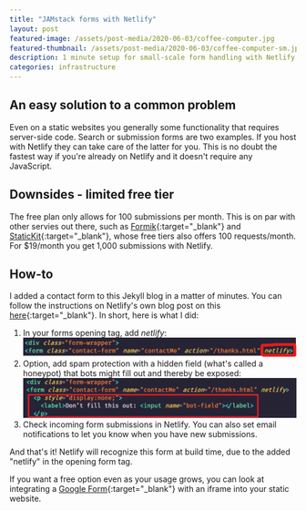 ```yaml
---
title: "JAMstack forms with Netlify"
layout: post
featured-image: /assets/post-media/2020-06-03/coffee-computer.jpg
featured-thumbnail: /assets/post-media/2020-06-03/coffee-computer-sm.jpg
description: 1 minute setup for small-scale form handling with Netlify
categories: infrastructure
---
```


## An easy solution to a common problem

Even on a static websites you generally some functionality that requires server-side code. Search or submission forms are two examples. If you host with Netlify they can take care of the latter for you. This is no doubt the fastest way if you're already on Netlify and it doesn't require any JavaScript.

## Downsides - limited free tier

The free plan only allows for 100 submissions per month. This is on par with other servies out there, such as [Formik](https://formik.com/pricing){:target="\_blank"} and [StaticKit](https://statickit.com/){:target="\_blank"}, whose free tiers also offers 100 requests/month. For \$19/month you get 1,000 submissions with Netlify.

## How-to

I added a contact form to this Jekyll blog in a matter of minutes. You can follow the instructions on Netlify's own blog post on this [here](https://www.netlify.com/blog/2017/09/19/form-handling-with-the-jamstack-and-netlify/){:target="\_blank"}. In short, here is what I did:

1. In your forms opening tag, add <em>netlify</em>:
   ![Form opening tag](/assets/post-media/2020-06-03/form-1.png "Form opening tag")
2. Option, add spam protection with a hidden field (what's called a honeypot) that bots might fill out and thereby be exposed:
   ![Form spam protection](/assets/post-media/2020-06-03/form-2.png "Form spam protection")
3. Check incoming form submissions in Netlify. You can also set email notifications to let you know when you have new submissions.

And that's it! Netlify will recognize this form at build time, due to the added "netlify" in the opening form tag.

If you want a free option even as your usage grows, you can look at integrating a [Google Form](https://www.google.com/forms/about/){:target="\_blank"} with an iframe into your static website.
